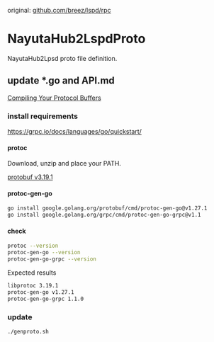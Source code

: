 original: [github.com/breez/lspd/rpc](https://github.com/breez/lspd/tree/ad0595f3f9dc417dd2371215ec9c52ea2c66a801/rpc)

# NayutaHub2LspdProto

NayutaHub2Lpsd proto file definition.

## update *.go and API.md

[Compiling Your Protocol Buffers](https://protobuf.dev/getting-started/gotutorial/#compiling-protocol-buffers)

### install requirements

https://grpc.io/docs/languages/go/quickstart/

#### protoc

Download, unzip and place your PATH.

[protobuf v3.19.1](https://github.com/protocolbuffers/protobuf/releases/tag/v3.19.1)

#### protoc-gen-go

```bash
go install google.golang.org/protobuf/cmd/protoc-gen-go@v1.27.1
go install google.golang.org/grpc/cmd/protoc-gen-go-grpc@v1.1
```

#### check

```bash
protoc --version
protoc-gen-go --version
protoc-gen-go-grpc --version
```

Expected results

```bash
libprotoc 3.19.1
protoc-gen-go v1.27.1
protoc-gen-go-grpc 1.1.0
```

### update

```bash
./genproto.sh
```
